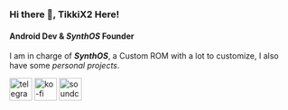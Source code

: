 ### Hi there 👋, TikkiX2 Here!
#### Android Dev & __*SynthOS*__ Founder
I am in charge of __*SynthOS*__, a Custom ROM with a lot to customize, I also have some *personal projects*.

[<img src='https://cdn.jsdelivr.net/npm/simple-icons@3.0.1/icons/telegram.svg' alt='telegram' height='40'>](https://t.me/TikkiX2)
[<img src='https://cdn.jsdelivr.net/npm/simple-icons@3.0.1/icons/ko-fi.svg' alt='ko-fi' height='40'>](ko-fi.com/tikkix2)
[<img src='https://cdn.jsdelivr.net/npm/simple-icons@3.0.1/icons/soundcloud.svg' alt='soundcloud' height='40'>](soundcloud.com/radstyle-music)  
<!--
**TikkiX2/TikkiX2** is a ✨ _special_ ✨ repository because its `README.md` (this file) appears on your GitHub profile.

Here are some ideas to get you started:

- 🌱 I’m currently learning ...
- 👯 I’m looking to collaborate on ...
- 🤔 I’m looking for help with ...
- 📫 How to reach me: ...
- 😄 Pronouns: ...
- ⚡ Fun fact: ...
-->
